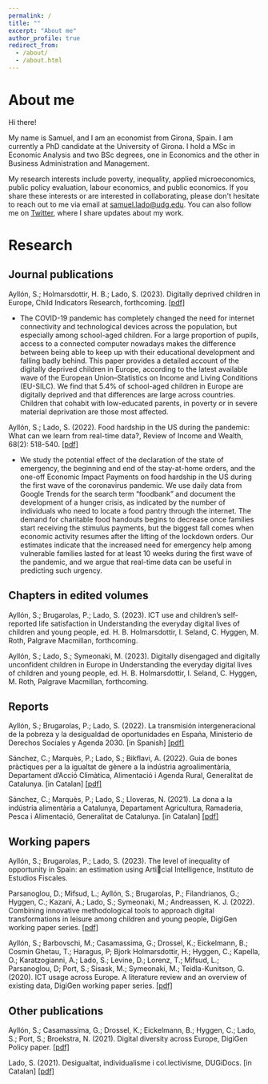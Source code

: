 ```yaml
---
permalink: /
title: ""
excerpt: "About me"
author_profile: true
redirect_from: 
  - /about/
  - /about.html
---
```

About me
======

Hi there! 

My name is Samuel, and I am an economist from Girona, Spain. I am currently a PhD candidate at the University of Girona. I hold a MSc in Economic Analysis and two BSc degrees, one in Economics and the other in Business Administration and Management.

My research interests include poverty, inequality, applied microeconomics, public policy evaluation, labour economics, and public economics. If you share these interests or are interested in collaborating, please don't hesitate to reach out to me via email at samuel.lado@udg.edu. You can also follow me on [Twitter](https://twitter.com/samuellf11), where I share updates about my work. 

Research
======

## Journal publications

Ayllón, S.; Holmarsdottir, H. B.; Lado, S. (2023). Digitally deprived children in Europe, Child Indicators Research, forthcoming. [[pdf]](https://link.springer.com/content/pdf/10.1007/s12187-022-10006-w.pdf?pdf=button%20sticky)

- The COVID-19 pandemic has completely changed the need for internet connectivity and technological devices across the population, but especially among school-aged children. For a large proportion of pupils, access to a connected computer nowadays makes the difference between being able to keep up with their educational development and falling badly behind. This paper provides a detailed account of the digitally deprived children in Europe, according to the latest available wave of the European Union–Statistics on Income and Living Conditions (EU-SILC). We find that 5.4% of school-aged children in Europe are digitally deprived and that differences are large across countries. Children that cohabit with low-educated parents, in poverty or in severe material deprivation are those most affected.

Ayllón, S.; Lado, S. (2022). Food hardship in the US during the pandemic: What can we learn from real-time data?, Review of Income and Wealth, 68(2): 518-540. [[pdf]](https://onlinelibrary.wiley.com/doi/epdf/10.1111/roiw.12564)
  
- We study the potential effect of the declaration of the state of emergency, the beginning and end of the stay-at-home orders, and the one-off Economic Impact Payments on food hardship in the US during the first wave of the coronavirus pandemic. We use daily data from Google Trends for the search term “foodbank” and document the development of a hunger crisis, as indicated by the number of individuals who need to locate a food pantry through the internet. The demand for charitable food handouts begins to decrease once families start receiving the stimulus payments, but the biggest fall comes when economic activity resumes after the lifting of the lockdown orders. Our estimates indicate that the increased need for emergency help among vulnerable families lasted for at least 10 weeks during the first wave of the pandemic, and we argue that real-time data can be useful in predicting such urgency.

## Chapters in edited volumes

Ayllón, S.; Brugarolas, P.; Lado, S. (2023). ICT use and children’s self-reported life satisfaction in Understanding the everyday digital lives of children and young people, ed. H. B. Holmarsdottir, I. Seland, C. Hyggen, M. Roth, Palgrave Macmillan, forthcoming.

Ayllón, S.; Lado, S.; Symeonaki, M. (2023). Digitally disengaged and digitally unconfident children in Europe in Understanding the everyday digital lives of children and young people, ed. H. B. Holmarsdottir, I. Seland, C. Hyggen, M. Roth, Palgrave Macmillan, forthcoming.

## Reports

Ayllón, S.; Brugarolas, P.; Lado, S. (2022). La transmisión intergeneracional de la pobreza y la desigualdad de oportunidades en España, Ministerio de Derechos Sociales y Agenda 2030. [in Spanish] [[pdf]](https://dugi-doc.udg.edu/bitstream/handle/10256/22795/Transmision_intergeneracional_pobreza_Ayllon_Brugarolas_Lado_julio2022.pdf?sequence=1)

Sánchez, C.; Marquès, P.; Lado, S.; Bikflavi, A. (2022). Guia de bones pràctiques per a la igualtat de gènere a la indústria agroalimentària, Departament d’Acció Climàtica, Alimentació i Agenda Rural, Generalitat de Catalunya. [in Catalan] [[pdf]](https://agricultura.gencat.cat/web/.content/01-departament/politiques-dones/enllacos-documents/fitxers-binaris/guia-bones-practiques-igualtat-2021.pdf)

Sánchez, C.; Marquès, P.; Lado, S.; Lloveras, N. (2021). La dona a la indústria alimentària a Catalunya, Departament Agricultura, Ramaderia, Pesca i Alimentació, Generalitat de Catalunya. [in Catalan] [[pdf]](https://agricultura.gencat.cat/web/.content/01-departament/politiques-dones/enllacos-documents/fitxers-binaris/dona-industria-alimentaria-informe-nov2020.pdf)

## Working papers

Ayllón, S.; Brugarolas, P.; Lado, S. (2023). The level of inequality of opportunity in
Spain: an estimation using Articial Intelligence, Instituto de Estudios Fiscales.

Parsanoglou, D.; Mifsud, L.; Ayllón, S.; Brugarolas, P.; Filandrianos, G.; Hyggen, C.; Kazani, A.; Lado, S.; Symeonaki, M.; Andreassen, K. J. (2022). Combining innovative methodological tools to approach digital transformations in leisure among children and young people, DigiGen working paper series. [[pdf]](https://www.digigen.eu/wp-content/uploads/2022/05/DigiGen-working-paper-9-website.pdf) 

Ayllón, S.; Barbovschi, M.; Casamassima, G.; Drossel, K.; Eickelmann, B.; Cosmin Ghetau, T.; Haragus, P; Bjork Holmarsdottir, H.; Hyggen, C.; Kapella, O.; Karatzogianni, A.; Lado, S.; Levine, D.; Lorenz, T.; Mifsud, L.; Parsanoglou, D; Port, S.; Sisask, M.; Symeonaki, M.; Teidla-Kunitson, G. (2020). ICT usage across Europe. A literature review and an overview of existing data, DigiGen working paper series. [[pdf]](https://www.digigen.eu/wp-content/uploads/2021/02/DigiGen_ICT-usage-across-Europe_a-literature-review-and-an-overview-of-existing-data.pdf)

## Other publications

Ayllón, S.; Casamassima, G.; Drossel, K.; Eickelmann, B.; Hyggen, C.; Lado, S.; Port, S.; Broekstra, N. (2021). Digital diversity across Europe, DigiGen Policy paper. [[pdf]](https://www.digigen.eu/wp-content/uploads/2021/09/DigiGen-policy-brief-digital-diversity-across-Europe.pdf)

Lado, S. (2021). Desigualtat, individualisme i col.lectivisme, DUGiDocs. [in Catalan] [[pdf]](https://dugi-doc.udg.edu/bitstream/handle/10256/19441/Lado-Franco%20%28Economia%29.pdf?sequence=1&isAllowed=y)
